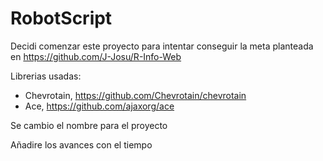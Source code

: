 # RobotScript

Decidi comenzar este proyecto para intentar conseguir la meta planteada en https://github.com/J-Josu/R-Info-Web

Librerias usadas:

- Chevrotain, https://github.com/Chevrotain/chevrotain
- Ace, https://github.com/ajaxorg/ace

Se cambio el nombre para el proyecto

Añadire los avances con el tiempo
